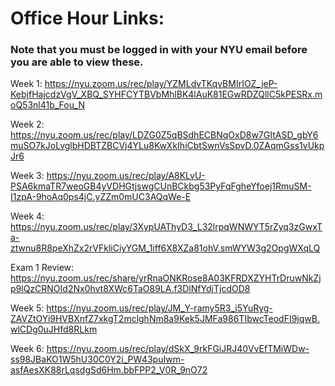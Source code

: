 # Office Hour Links:
### Note that you must be logged in with your NYU email before you are able to view these. 

Week 1: https://nyu.zoom.us/rec/play/YZMLdvTKqvBMIrIOZ_jeP-KebjfHajcdzVgV_XBQ_SYHFCYTBVbMhlBK4lAuK81EGwRDZQllC5kPESRx.moQ53nl41b_Fou_N

Week 2: https://nyu.zoom.us/rec/play/LDZG0Z5qBSdhECBNqOxD8w7GItASD_gbY6muSO7kJoLvglbHDBTZBCVj4YLu8KwXkIhiCbtSwnVsSpvD.0ZAqmGss1vUkpJr6

Week 3: https://nyu.zoom.us/rec/play/A8KLvU-PSA6kmaTR7weoGB4yVDHGtjswgCUnBCkbg53PyFqFgheYfoej1RmuSM-I1zpA-9hoAq0ps4jC.yZZm0mUC3AQqWe-E

Week 4: https://nyu.zoom.us/rec/play/3XypUAThyD3_L32lrpqWNWYT5rZyq3zGwxTa-ztwnu8R8peXhZx2rVFkliCiyYGM_1iff6X8XZa81ohV.smWYW3g2OpgWXqLQ

Exam 1 Review: https://nyu.zoom.us/rec/share/yrRnaONKRose8A03KFRDXZYHTrDruwNkZjp9lQzCRNOId2Nx0hvt8XWc6TaO89LA.f3DlNfYdjTjcdOD8

Week 5: https://nyu.zoom.us/rec/play/JM_Y-ramy5R3_i5YuRyg-ZAVZtOYi9HVBXnfZ7xkgT2mclghNm8a9Kek5JMFa986TIbwcTeodFI9jqwB.wlCDg0uJHfd8RLkm

Week 6: https://nyu.zoom.us/rec/play/dSkX_9rkFGiJRJ40VvEfTMiWDw-ss98JBaKO1W5hU30C0Y2i_PW43puIwm-asfAesXK88rLqsdgSd6Hm.bbFPP2_V0R_9nO72

